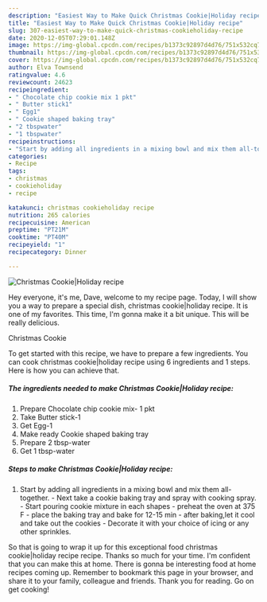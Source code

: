 ```yaml
---
description: "Easiest Way to Make Quick Christmas Cookie|Holiday recipe"
title: "Easiest Way to Make Quick Christmas Cookie|Holiday recipe"
slug: 307-easiest-way-to-make-quick-christmas-cookieholiday-recipe
date: 2020-12-05T07:29:01.148Z
image: https://img-global.cpcdn.com/recipes/b1373c92897d4d76/751x532cq70/christmas-cookieholiday-recipe-recipe-main-photo.jpg
thumbnail: https://img-global.cpcdn.com/recipes/b1373c92897d4d76/751x532cq70/christmas-cookieholiday-recipe-recipe-main-photo.jpg
cover: https://img-global.cpcdn.com/recipes/b1373c92897d4d76/751x532cq70/christmas-cookieholiday-recipe-recipe-main-photo.jpg
author: Elva Townsend
ratingvalue: 4.6
reviewcount: 24623
recipeingredient:
- " Chocolate chip cookie mix 1 pkt"
- " Butter stick1"
- " Egg1"
- " Cookie shaped baking tray"
- "2 tbspwater"
- "1 tbspwater"
recipeinstructions:
- "Start by adding all ingredients in a mixing bowl and mix them all-together. Next take a cookie baking tray and spray with cooking spray. Start pouring cookie mixture in each shapes preheat the oven at 375 F place the baking tray and bake for 12-15 min after baking,let it cool and take out the cookies Decorate it with your choice of icing or any other sprinkles."
categories:
- Recipe
tags:
- christmas
- cookieholiday
- recipe

katakunci: christmas cookieholiday recipe 
nutrition: 265 calories
recipecuisine: American
preptime: "PT21M"
cooktime: "PT40M"
recipeyield: "1"
recipecategory: Dinner

---
```



![Christmas Cookie|Holiday recipe](https://img-global.cpcdn.com/recipes/b1373c92897d4d76/751x532cq70/christmas-cookieholiday-recipe-recipe-main-photo.jpg)

Hey everyone, it's me, Dave, welcome to my recipe page. Today, I will show you a way to prepare a special dish, christmas cookie|holiday recipe. It is one of my favorites. This time, I'm gonna make it a bit unique. This will be really delicious.

Christmas Cookie

To get started with this recipe, we have to prepare a few ingredients. You can cook christmas cookie|holiday recipe using 6 ingredients and 1 steps. Here is how you can achieve that.

<!--inarticleads1-->

##### The ingredients needed to make Christmas Cookie|Holiday recipe:

1. Prepare  Chocolate chip cookie mix- 1 pkt
1. Take  Butter stick-1
1. Get  Egg-1
1. Make ready  Cookie shaped baking tray
1. Prepare 2 tbsp-water
1. Get 1 tbsp-water




<!--inarticleads2-->

##### Steps to make Christmas Cookie|Holiday recipe:

1. Start by adding all ingredients in a mixing bowl and mix them all-together. - Next take a cookie baking tray and spray with cooking spray. - Start pouring cookie mixture in each shapes - preheat the oven at 375 F - place the baking tray and bake for 12-15 min - after baking,let it cool and take out the cookies - Decorate it with your choice of icing or any other sprinkles.




So that is going to wrap it up for this exceptional food christmas cookie|holiday recipe recipe. Thanks so much for your time. I'm confident that you can make this at home. There is gonna be interesting food at home recipes coming up. Remember to bookmark this page in your browser, and share it to your family, colleague and friends. Thank you for reading. Go on get cooking!

